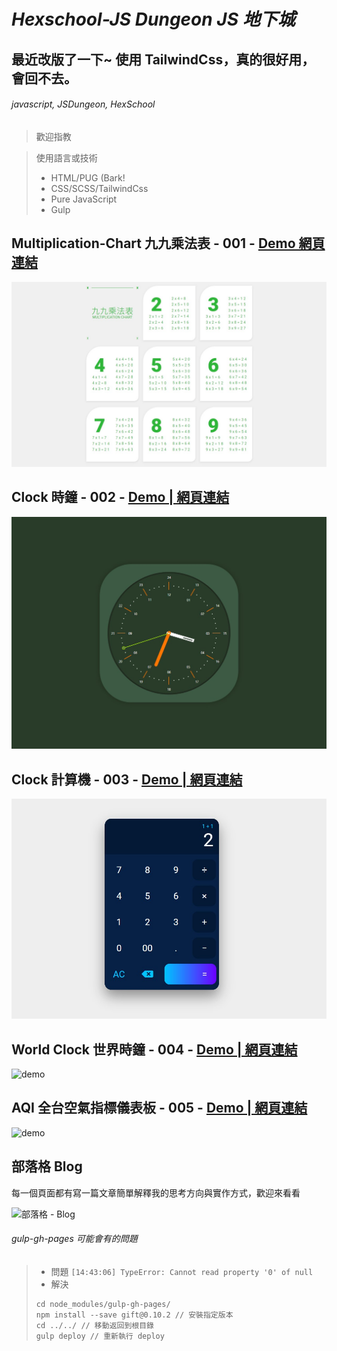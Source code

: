 # _Hexschool-JS Dungeon JS 地下城_

## 最近改版了一下~ 使用 TailwindCss，真的很好用，會回不去。

###### javascript, JSDungeon, HexSchool

> 歡迎指教

> 使用語言或技術
>
> -   HTML/PUG (Bark!
> -   CSS/SCSS/TailwindCss
> -   Pure JavaScript
> -   Gulp

## Multiplication-Chart 九九乘法表 - 001 - <a href="https://kevinshu1995.github.io/hex_jsDungeon/jsDun-001.html" target="_blank">Demo 網頁連結</a>

![demo](https://raw.githubusercontent.com/kevinshu1995/hex_jsDungeon/gh-pages/assets/images/cover001.jpg)

## Clock 時鐘 - 002 - <a href="https://kevinshu1995.github.io/hex_jsDungeon/jsDun-002.html" target="_blank">Demo | 網頁連結</a>

![demo](https://raw.githubusercontent.com/kevinshu1995/hex_jsDungeon/gh-pages/assets/images/cover002.jpg)

## Clock 計算機 - 003 - <a href="https://kevinshu1995.github.io/hex_jsDungeon/jsDun-003.html" target="_blank">Demo | 網頁連結</a>

![demo](https://raw.githubusercontent.com/kevinshu1995/hex_jsDungeon/gh-pages/assets/images/cover003.jpg)

## World Clock 世界時鐘 - 004 - <a href="https://kevinshu1995.github.io/hex_jsDungeon/jsDun-004.html" target="_blank">Demo | 網頁連結</a>

![demo](https://raw.githubusercontent.com/kevinshu1995/hex_jsDungeon/gh-pages/assets/images/cover004.jpg)

## AQI 全台空氣指標儀表板 - 005 - <a href="https://kevinshu1995.github.io/hex_jsDungeon/jsDun-005.html" target="_blank">Demo | 網頁連結</a>

![demo](https://raw.githubusercontent.com/kevinshu1995/hex_jsDungeon/gh-pages/assets/images/cover005.jpg)

## 部落格 Blog

每一個頁面都有寫一篇文章簡單解釋我的思考方向與實作方式，歡迎來看看

![部落格 - Blog](https://kevinshu1995.github.io/blog)

###### gulp-gh-pages 可能會有的問題

> -   問題
>     `[14:43:06] TypeError: Cannot read property '0' of null`
> -   解決
>
> ```
> cd node_modules/gulp-gh-pages/
> npm install --save gift@0.10.2 // 安裝指定版本
> cd ../../ // 移動返回到根目錄
> gulp deploy // 重新執行 deploy
> ```
